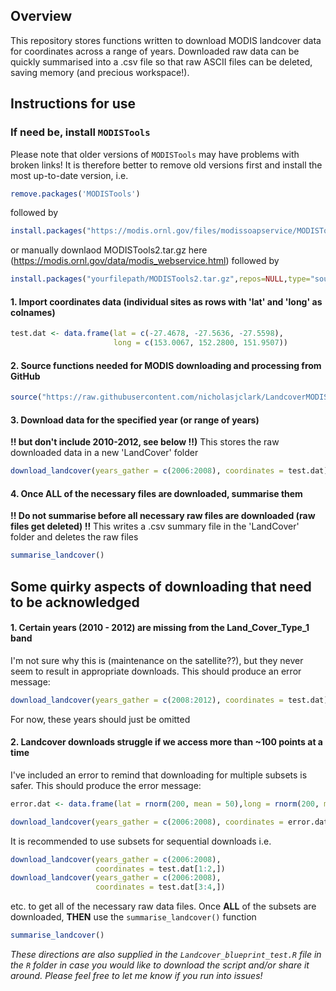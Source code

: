 
<!-- README.md is generated from README.Rmd. Please edit that file -->
Overview
--------

This repository stores functions written to download MODIS landcover data for coordinates across a range of years. Downloaded raw data can be quickly summarised into a .csv file so that raw ASCII files can be deleted, saving memory (and precious workspace!).

Instructions for use
--------------------

### If need be, install `MODISTools`

Please note that older versions of `MODISTools` may have problems with broken links! It is therefore better to remove old versions first and install the most up-to-date version, i.e.

``` r
remove.packages('MODISTools') 
```

followed by

``` r
install.packages("https://modis.ornl.gov/files/modissoapservice/MODISTools2.tar.gz",repos=NULL,type="source")
```

or
manually downlaod MODISTools2.tar.gz here (<https://modis.ornl.gov/data/modis_webservice.html>)
followed by

``` r
install.packages("yourfilepath/MODISTools2.tar.gz",repos=NULL,type="source")
```

#### 1. Import coordinates data (individual sites as rows with 'lat' and 'long' as colnames)

``` r
test.dat <- data.frame(lat = c(-27.4678, -27.5636, -27.5598), 
                       long = c(153.0067, 152.2800, 151.9507))
```

#### 2. Source functions needed for MODIS downloading and processing from GitHub

``` r
source("https://raw.githubusercontent.com/nicholasjclark/LandcoverMODIS/master/R/Landcover_functions.R")
```

#### 3. Download data for the specified year (or range of years)

**!! but don't include 2010-2012, see below !!)**
This stores the raw downloaded data in a new 'LandCover' folder

``` r
download_landcover(years_gather = c(2006:2008), coordinates = test.dat)
```

#### 4. Once ALL of the necessary files are downloaded, summarise them

**!! Do not summarise before all necessary raw files are downloaded (raw files get deleted) !!**
This writes a .csv summary file in the 'LandCover' folder and deletes the raw files

``` r
summarise_landcover()
```

Some quirky aspects of downloading that need to be acknowledged
---------------------------------------------------------------

#### 1. Certain years (2010 - 2012) are missing from the Land\_Cover\_Type\_1 band

I'm not sure why this is (maintenance on the satellite??), but they never seem to result in appropriate downloads. This should produce an error message:

``` r
download_landcover(years_gather = c(2008:2012), coordinates = test.dat)
```

For now, these years should just be omitted

#### 2. Landcover downloads struggle if we access more than ~100 points at a time

I've included an error to remind that downloading for multiple subsets is safer. This should produce the error message:

``` r
error.dat <- data.frame(lat = rnorm(200, mean = 50),long = rnorm(200, mean = 50))

download_landcover(years_gather = c(2006:2008), coordinates = error.dat)
```

It is recommended to use subsets for sequential downloads i.e.

``` r
download_landcover(years_gather = c(2006:2008), 
                   coordinates = test.dat[1:2,])
download_landcover(years_gather = c(2006:2008), 
                   coordinates = test.dat[3:4,])
```

etc. to get all of the necessary raw data files. Once **ALL** of the subsets are downloaded, **THEN** use the `summarise_landcover()` function

``` r
summarise_landcover()
```

*These directions are also supplied in the `Landcover_blueprint_test.R` file in the `R` folder in case you would like to download the script and/or share it around. Please feel free to let me know if you run into issues!*

